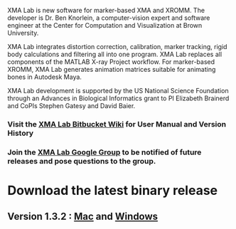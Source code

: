 XMA Lab is new software for marker-based XMA and XROMM. The developer is Dr. Ben Knorlein, a computer-vision expert and software engineer at the Center for Computation and Visualization at Brown University.

XMA Lab integrates distortion correction, calibration, marker tracking, rigid body calculations and filtering all into one program. XMA Lab replaces all
components of the MATLAB X-ray Project workflow. For marker-based XROMM, XMA Lab generates animation matrices suitable for animating bones in Autodesk Maya.

XMA Lab development is supported by the US National Science Foundation through an Advances in Biological Informatics grant to PI Elizabeth Brainerd and 
CoPIs Stephen Gatesy and David Baier.

### Visit the [XMA Lab Bitbucket Wiki](https://bitbucket.org/xromm/xma-lab/wiki/Home) for User Manual and Version History

### Join the [XMA Lab Google Group](https://groups.google.com/a/brown.edu/forum/?hl=en#!forum/xmalab) to be notified of future releases and pose questions to the group.

# Download the latest binary release #
## Version 1.3.2 : [Mac](https://bitbucket.org/xromm/xma-lab/downloads/XMALab_1.3.2.dmg) and [Windows](https://bitbucket.org/xromm/xma-lab/downloads/XMALab_setup-1.3.2.msi) ##